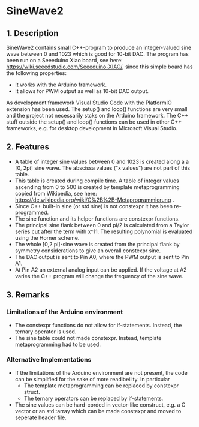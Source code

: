 # SineWave2

## 1. Description

SineWave2 contains small C++-program to produce an integer-valued sine wave between 0 and 1023 which is good for 10-bit DAC.
The program has been run on a Seeeduino Xiao board, see here: https://wiki.seeedstudio.com/Seeeduino-XIAO/, since this simple board has the following properties:
   * It works with the Arduino framework.
   * It allows for PWM output as well as 10-bit DAC output.
   
As development framework Visual Studio Code with the PlatformIO extension has been used.
The setup() and loop() functions are very small and the project not necessarily stcks on the Arduino framework. The C++ stuff outside the setup() and loop() functions can be used in other C++ frameworks, e.g. for desktop development in Microsoft Visual Studio.

## 2. Features

   * A table of integer sine values between 0 and 1023 is created along a a [0, 2pi] sine wave. The abscissa values ("x values") are not part of this table.
   * This table is created during compile time. A table of integer values ascending from 0 to 500 is created by template metaprogramming copied from Wikipedia, see here: https://de.wikipedia.org/wiki/C%2B%2B-Metaprogrammierung .
   * Since C++ built-in sine (or std sine) is not constexpr it has been re-programmed.
   * The sine function and its helper functions are constexpr functions. 
   * The principal sine flank between 0 and pi/2 is calculated from a Taylor series cut after the term with x^11. The resulting polynomial is evaluated using the Horner scheme.
   * The whole [0,2 pi]-sine wave is created from the principal flank by symmetry considerations to give an overall constexpr sine.
   * The DAC output is sent to Pin A0, where the PWM output is sent to Pin A1.
   * At Pin A2 an external analog input can be applied. If the voltage at A2 varies the C++ program will change the frequency of the sine wave.
   
## 3. Remarks

### Limitations of the Arduino environment

   * The constexpr functions do not allow for if-statements. Instead, the ternary operator is used.
   * The sine table could not made constexpr. Instead, template metaprogramming had to be used.
   
### Alternative Implementations

   * If the limitations of the Arduino environment are not present, the code can be simplified for the sake of more readibeility. In particular
      * The template metaprogramming can be replaced by constexpr struct.
      * The ternary operators can be replaced by if-statements.
   * The sine values can be hard-corded in vector-like construct, e.g. a C vector or an std::array which can be made constexpr and moved to seperate header file.
   
   
